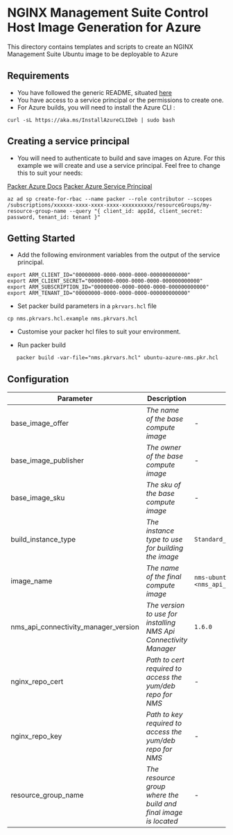 # NGINX Management Suite Control Host Image Generation for Azure

This directory contains templates and scripts to create an NGINX Management Suite Ubuntu image to be deployable to Azure

## Requirements

- You have followed the generic README, situated [here](../../README.md)
- You have access to a service principal or the permissions to create one.
- For Azure builds, you will need to install the Azure CLI :

```shell
curl -sL https://aka.ms/InstallAzureCLIDeb | sudo bash
```

## Creating a service principal

- You will need to authenticate to build and save images on Azure. For this example we will create and use a service principal. Feel free to change this to suit your needs:

[Packer Azure Docs](https://developer.hashicorp.com/packer/plugins/builders/azure/arm)
[Packer Azure Service Principal](https://developer.hashicorp.com/packer/plugins/builders/azure#azure-active-directory-service-principal)

```shell
az ad sp create-for-rbac --name packer --role contributor --scopes /subscriptions/xxxxxx-xxxx-xxxx-xxxx-xxxxxxxxxx/resourceGroups/my-resource-group-name --query "{ client_id: appId, client_secret: password, tenant_id: tenant }"
```

## Getting Started

- Add the following environment variables from the output of the service principal.

```shell
export ARM_CLIENT_ID="00000000-0000-0000-0000-000000000000"
export ARM_CLIENT_SECRET="00000000-0000-0000-0000-000000000000"
export ARM_SUBSCRIPTION_ID="00000000-0000-0000-0000-000000000000"
export ARM_TENANT_ID="00000000-0000-0000-0000-000000000000"
```

- Set packer build parameters in a `pkrvars.hcl` file

```shell
cp nms.pkrvars.hcl.example nms.pkrvars.hcl
```

- Customise your packer hcl files to suit your environment.

- Run packer build

```shell
   packer build -var-file="nms.pkrvars.hcl" ubuntu-azure-nms.pkr.hcl
```

## Configuration

| Parameter                            | Description                                                      | Default                                                   | Required |
| ------------------------------------ | ---------------------------------------------------------------- | --------------------------------------------------------- | -------- |
| base_image_offer                     | _The name of the base compute image_                             | -                                                         | Yes      |
| base_image_publisher                 | _The owner of the base compute image_                            | -                                                         | Yes      |
| base_image_sku                       | _The sku of the base compute image_                              | -                                                         | Yes      |
| build_instance_type                  | _The instance type to use for building the image_                | `Standard_B1s`                                            | No       |
| image_name                           | _The name of the final compute image_                            | `nms-ubuntu-20-04-<nms_api_connectivity_manager_version>` | No       |
| nms_api_connectivity_manager_version | _The version to use for installing NMS Api Connectivity Manager_ | `1.6.0`                                                   | No       |
| nginx_repo_cert                      | _Path to cert required to access the yum/deb repo for NMS_       | -                                                         | Yes      |
| nginx_repo_key                       | _Path to key required to access the yum/deb repo for NMS_        | -                                                         | Yes      |
| resource_group_name                  | _The resource group where the build and final image is located_  | -                                                         | Yes      |
